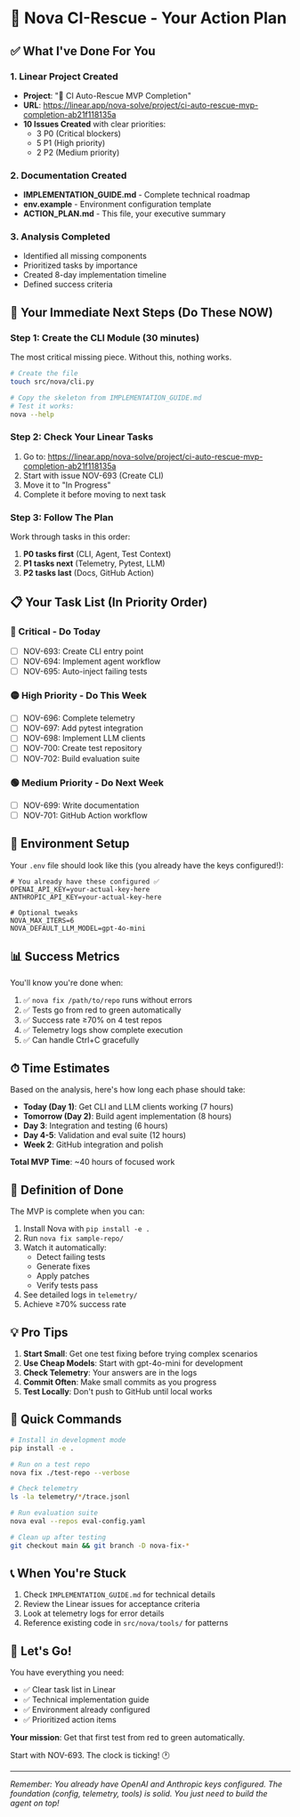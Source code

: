 # 🎯 Nova CI-Rescue - Your Action Plan

## ✅ What I've Done For You

### 1. **Linear Project Created**
- **Project**: "🚀 CI Auto-Rescue MVP Completion" 
- **URL**: https://linear.app/nova-solve/project/ci-auto-rescue-mvp-completion-ab21f118135a
- **10 Issues Created** with clear priorities:
  - 3 P0 (Critical blockers)
  - 5 P1 (High priority)  
  - 2 P2 (Medium priority)

### 2. **Documentation Created**
- **IMPLEMENTATION_GUIDE.md** - Complete technical roadmap
- **env.example** - Environment configuration template
- **ACTION_PLAN.md** - This file, your executive summary

### 3. **Analysis Completed**
- Identified all missing components
- Prioritized tasks by importance
- Created 8-day implementation timeline
- Defined success criteria

## 🚨 Your Immediate Next Steps (Do These NOW)

### Step 1: Create the CLI Module (30 minutes)
The most critical missing piece. Without this, nothing works.

```bash
# Create the file
touch src/nova/cli.py

# Copy the skeleton from IMPLEMENTATION_GUIDE.md
# Test it works:
nova --help
```

### Step 2: Check Your Linear Tasks
1. Go to: https://linear.app/nova-solve/project/ci-auto-rescue-mvp-completion-ab21f118135a
2. Start with issue NOV-693 (Create CLI)
3. Move it to "In Progress"
4. Complete it before moving to next task

### Step 3: Follow The Plan
Work through tasks in this order:
1. **P0 tasks first** (CLI, Agent, Test Context)
2. **P1 tasks next** (Telemetry, Pytest, LLM)
3. **P2 tasks last** (Docs, GitHub Action)

## 📋 Your Task List (In Priority Order)

### 🔴 Critical - Do Today
- [ ] NOV-693: Create CLI entry point
- [ ] NOV-694: Implement agent workflow  
- [ ] NOV-695: Auto-inject failing tests

### 🟡 High Priority - Do This Week
- [ ] NOV-696: Complete telemetry
- [ ] NOV-697: Add pytest integration
- [ ] NOV-698: Implement LLM clients
- [ ] NOV-700: Create test repository
- [ ] NOV-702: Build evaluation suite

### 🟢 Medium Priority - Do Next Week
- [ ] NOV-699: Write documentation
- [ ] NOV-701: GitHub Action workflow

## 🔑 Environment Setup

Your `.env` file should look like this (you already have the keys configured!):

```env
# You already have these configured ✅
OPENAI_API_KEY=your-actual-key-here
ANTHROPIC_API_KEY=your-actual-key-here

# Optional tweaks
NOVA_MAX_ITERS=6
NOVA_DEFAULT_LLM_MODEL=gpt-4o-mini
```

## 📊 Success Metrics

You'll know you're done when:
1. ✅ `nova fix /path/to/repo` runs without errors
2. ✅ Tests go from red to green automatically
3. ✅ Success rate ≥70% on 4 test repos
4. ✅ Telemetry logs show complete execution
5. ✅ Can handle Ctrl+C gracefully

## ⏱ Time Estimates

Based on the analysis, here's how long each phase should take:

- **Today (Day 1)**: Get CLI and LLM clients working (7 hours)
- **Tomorrow (Day 2)**: Build agent implementation (8 hours)
- **Day 3**: Integration and testing (6 hours)
- **Day 4-5**: Validation and eval suite (12 hours)
- **Week 2**: GitHub integration and polish

**Total MVP Time**: ~40 hours of focused work

## 🎯 Definition of Done

The MVP is complete when you can:

1. Install Nova with `pip install -e .`
2. Run `nova fix sample-repo/` 
3. Watch it automatically:
   - Detect failing tests
   - Generate fixes
   - Apply patches
   - Verify tests pass
4. See detailed logs in `telemetry/`
5. Achieve ≥70% success rate

## 💡 Pro Tips

1. **Start Small**: Get one test fixing before trying complex scenarios
2. **Use Cheap Models**: Start with gpt-4o-mini for development
3. **Check Telemetry**: Your answers are in the logs
4. **Commit Often**: Make small commits as you progress
5. **Test Locally**: Don't push to GitHub until local works

## 🚀 Quick Commands

```bash
# Install in development mode
pip install -e .

# Run on a test repo
nova fix ./test-repo --verbose

# Check telemetry
ls -la telemetry/*/trace.jsonl

# Run evaluation suite
nova eval --repos eval-config.yaml

# Clean up after testing
git checkout main && git branch -D nova-fix-*
```

## 📞 When You're Stuck

1. Check `IMPLEMENTATION_GUIDE.md` for technical details
2. Review the Linear issues for acceptance criteria
3. Look at telemetry logs for error details
4. Reference existing code in `src/nova/tools/` for patterns

## 🏁 Let's Go!

You have everything you need:
- ✅ Clear task list in Linear
- ✅ Technical implementation guide
- ✅ Environment already configured
- ✅ Prioritized action items

**Your mission**: Get that first test from red to green automatically.

Start with NOV-693. The clock is ticking! 🕐

---

*Remember: You already have OpenAI and Anthropic keys configured. The foundation (config, telemetry, tools) is solid. You just need to build the agent on top!*

